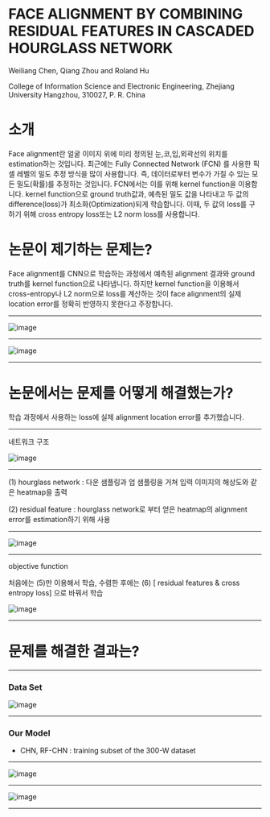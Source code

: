 # FACE ALIGNMENT BY COMBINING RESIDUAL FEATURES IN CASCADED HOURGLASS NETWORK

Weiliang Chen, Qiang Zhou and Roland Hu

College of Information Science and Electronic Engineering, Zhejiang University
Hangzhou, 310027, P. R. China

# 소개

Face alignment란 얼굴 이미지 위에 미리 정의된 눈,코,입,외곽선의 위치를 estimation하는 것입니다. 최근에는 Fully Connected Network (FCN) 를 사용한 픽셀 레벨의 밀도 추정 방식을 많이 사용합니다. 즉, 데이터로부터 변수가 가질 수 있는 모든 밀도(확률)를 추정하는 것입니다. FCN에서는 이를 위해 kernel function을 이용합니다. kernel function으로 ground truth값과, 예측된 밀도 값을 나타내고 두 값의 difference(loss)가 최소화(Optimization)되게 학습합니다. 이때, 두 값의 loss를 구하기 위해 cross entropy loss또는 L2 norm loss를 사용합니다. 

# 논문이 제기하는 문제는? 
  
Face alignment를 CNN으로 학습하는 과정에서 예측된 alignment 결과와 ground truth를 kernel function으로 나타냅니다. 하지만 kernel function을 이용해서 cross-entropy나 L2 norm으로 loss를 계산하는 것이 face alignment의 실제 location error를 정확히 반영하지 못한다고 주장합니다.

---

![image](https://user-images.githubusercontent.com/23207379/51083635-ccb19480-1760-11e9-91af-737b98b45dac.png)

---

![image](https://user-images.githubusercontent.com/23207379/51083649-f965ac00-1760-11e9-8578-679a4c535c91.png)  

---

# 논문에서는 문제를 어떻게 해결했는가?

학습 과정에서 사용하는 loss에 실제 alignment location error를 추가했습니다.

---

네트워크 구조 

![image](https://user-images.githubusercontent.com/23207379/51083157-a982e700-1758-11e9-99bb-37a1d500e543.png)

---

(1) hourglass network : 다운 샘플링과 업 샘플링을 거쳐 입력 이미지의 해상도와 같은 heatmap을 출력 

(2) residual feature : hourglass network로 부터 얻은 heatmap의 alignment error를 estimation하기 위해 사용

---

![image](https://user-images.githubusercontent.com/23207379/51130190-c8c06800-186f-11e9-8163-f4de28af70bf.png)

---

objective function 

처음에는 (5)만 이용해서 학습, 수렴한 후에는 (6) [ residual features & cross entropy loss] 으로 바꿔서 학습

![image](https://user-images.githubusercontent.com/23207379/51130107-90b92500-186f-11e9-93d2-bd56c90ee9f5.png)

---

# 문제를 해결한 결과는?

---

### Data Set

![image](https://user-images.githubusercontent.com/23207379/51131859-2c4c9480-1874-11e9-850b-99b4bff05372.png)

---

### Our Model

* CHN, RF-CHN : training subset of the 300-W dataset

---

![image](https://user-images.githubusercontent.com/23207379/51439493-41a34200-1cfe-11e9-9586-cddfbc050f22.png)

---

![image](https://user-images.githubusercontent.com/23207379/51131499-42a62080-1873-11e9-84ae-085513d8e589.png)

---

